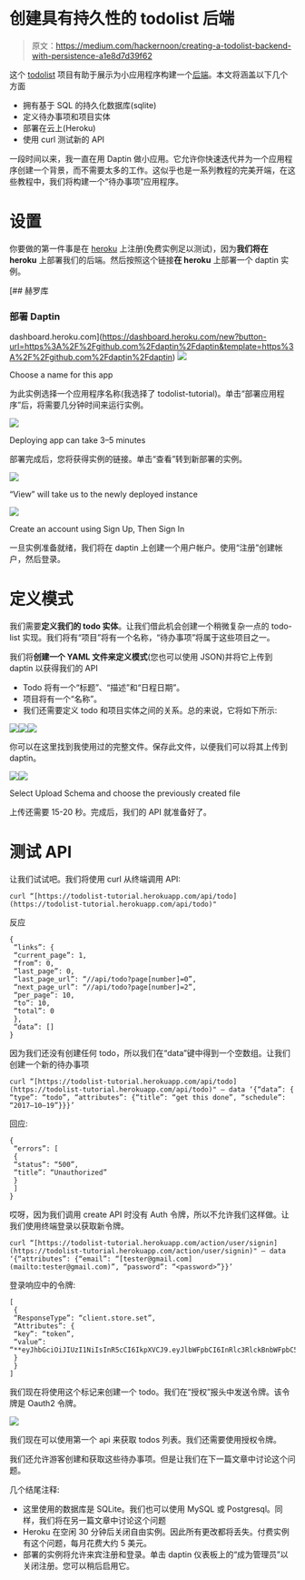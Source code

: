 # 创建具有持久性的 todolist 后端

> 原文：<https://medium.com/hackernoon/creating-a-todolist-backend-with-persistence-a1e8d7d39f62>

这个 [todolist](https://hackernoon.com/tagged/todolist) 项目有助于展示为小应用程序构建一个[后端](https://hackernoon.com/tagged/backend)。本文将涵盖以下几个方面

*   拥有基于 SQL 的持久化数据库(sqlite)
*   定义待办事项和项目实体
*   部署在云上(Heroku)
*   使用 curl 测试新的 API

一段时间以来，我一直在用 Daptin 做小应用。它允许你快速迭代并为一个应用程序创建一个背景，而不需要太多的工作。这似乎也是一系列教程的完美开端，在这些教程中，我们将构建一个“待办事项”应用程序。

# 设置

你要做的第一件事是在 [heroku](http://heroku.com) 上注册(免费实例足以测试)，因为**我们将在 heroku** 上部署我们的后端。然后按照这个链接**在 heroku** 上部署一个 daptin 实例。

 [## 赫罗库

### 部署 Daptin

dashboard.heroku.com](https://dashboard.heroku.com/new?button-url=https%3A%2F%2Fgithub.com%2Fdaptin%2Fdaptin&template=https%3A%2F%2Fgithub.com%2Fdaptin%2Fdaptin) ![](img/72b35199a51e2f2208a6e4ec943e5d2d.png)

Choose a name for this app

为此实例选择一个应用程序名称(我选择了 todolist-tutorial)。单击“部署应用程序”后，将需要几分钟时间来运行实例。

![](img/0ec487fef37983e51f439a58afda4a0d.png)

Deploying app can take 3–5 minutes

部署完成后，您将获得实例的链接。单击“查看”转到新部署的实例。

![](img/70818071f7e1f0e097c0ecad07ace708.png)

“View” will take us to the newly deployed instance

![](img/465555269967fa5e44bf05d9e4ce7f08.png)

Create an account using Sign Up, Then Sign In

一旦实例准备就绪，我们将在 daptin 上创建一个用户帐户。使用“注册”创建帐户，然后登录。

# 定义模式

我们需要**定义我们的 todo 实体**。让我们借此机会创建一个稍微复杂一点的 todo-list 实现。我们将有“项目”将有一个名称，“待办事项”将属于这些项目之一。

我们将**创建一个 YAML 文件来定义模式**(您也可以使用 JSON)并将它上传到 daptin 以获得我们的 API

*   Todo 将有一个“标题”、“描述”和“日程日期”。
*   项目将有一个“名称”。
*   我们还需要定义 todo 和项目实体之间的关系。总的来说，它将如下所示:

![](img/9532407fd1f1796874758f8ff0aaadb4.png)![](img/bc5bbde803cd09505509900a21fa9e00.png)![](img/f775b148859fac57b6c791660c475b35.png)

你可以在这里找到我使用过的完整文件。保存此文件，以便我们可以将其上传到 daptin。

![](img/13741a4c0be2f71ed675891f92e1d021.png)![](img/f8cbea949181294b6f2d2ddc1fd5533f.png)

Select Upload Schema and choose the previously created file

上传还需要 15-20 秒。完成后，我们的 API 就准备好了。

# 测试 API

让我们试试吧。我们将使用 curl 从终端调用 API:

```
curl “[https://todolist-tutorial.herokuapp.com/api/todo](https://todolist-tutorial.herokuapp.com/api/todo)"
```

反应

```
{
 “links”: {
 “current_page”: 1,
 “from”: 0,
 “last_page”: 0,
 “last_page_url”: “//api/todo?page[number]=0”,
 “next_page_url”: “//api/todo?page[number]=2”,
 “per_page”: 10,
 “to”: 10,
 “total”: 0
 },
 “data”: []
}
```

因为我们还没有创建任何 todo，所以我们在“data”键中得到一个空数组。让我们创建一个新的待办事项

```
curl “[https://todolist-tutorial.herokuapp.com/api/todo](https://todolist-tutorial.herokuapp.com/api/todo)" — data ‘{“data”: { “type”: “todo”, “attributes”: {“title”: “get this done”, “schedule”: “2017–10–19”}}}’
```

回应:

```
{
 “errors”: [
 {
 “status”: “500”,
 “title”: “Unauthorized”
 }
 ]
}
```

哎呀，因为我们调用 create API 时没有 Auth 令牌，所以不允许我们这样做。让我们使用终端登录以获取新令牌。

```
curl “[https://todolist-tutorial.herokuapp.com/action/user/signin](https://todolist-tutorial.herokuapp.com/action/user/signin)" — data ‘{“attributes”: {“email”: “[tester@gmail.com](mailto:tester@gmail.com)”, “password”: “<password>”}}’
```

登录响应中的令牌:

```
[
 {
 “ResponseType”: “client.store.set”,
 “Attributes”: {
 “key”: “token”,
 “value”: “**eyJhbGciOiJIUzI1NiIsInR5cCI6IkpXVCJ9.eyJlbWFpbCI6InRlc3RlckBnbWFpbC5jb20iLCJleHAiOjE1MDg0MDA4OTcsImlhdCI6IjIwMTctMTAtMTlUMDc6MTQ6NTcuNjUxMjY1NTU5WiIsImlzcyI6ImRhcHRpbiIsImp0aSI6ImI1ZjJlMDA0LTRlMGMtNGMwZi05MDc3LWZmM2NmNThmNmI1OSIsIm5hbWUiOiJ0ZXN0ZXIiLCJuYmYiOjE1MDgzOTcyOTcsInBpY3R1cmUiOiJodHRwczovL3d3dy5ncmF2YXRhci5jb20vYXZhdGFyLzhjM2ZlMWFkMjVlNmQ1ZjQ3NTEyZWE3MzY1NDE5OTY2XHUwMDI2ZD1tb25zdGVyaWQifQ.gM8SdgCpr_iCsI0zGN0nCnKTYiDhkwXZanWrYD1fMRg**”
 }
 }
]
```

我们现在将使用这个标记来创建一个 todo。我们在“授权”报头中发送令牌。该令牌是 Oauth2 令牌。

![](img/7aca0e9d3e5c6ef097e2d50d4d6078e4.png)

我们现在可以使用第一个 api 来获取 todos 列表。我们还需要使用授权令牌。

我们还允许游客创建和获取这些待办事项。但是让我们在下一篇文章中讨论这个问题。

几个结尾注释:

*   这里使用的数据库是 SQLite。我们也可以使用 MySQL 或 Postgresql。同样，我们将在另一篇文章中讨论这个问题
*   Heroku 在空闲 30 分钟后关闭自由实例。因此所有更改都将丢失。付费实例有这个问题，每月花费大约 5 美元。
*   部署的实例将允许来宾注册和登录。单击 daptin 仪表板上的“成为管理员”以关闭注册。您可以稍后启用它。